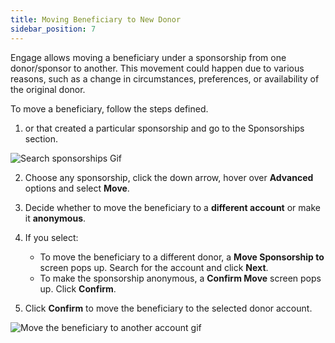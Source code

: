 ```yaml
---
title: Moving Beneficiary to New Donor
sidebar_position: 7
---
```


Engage allows moving a beneficiary under a sponsorship from one donor/sponsor to another. This movement could happen due to various reasons, such as a change in circumstances, preferences, or availability of the original donor. 

To move a beneficiary, follow the steps defined.

1. <K2Link route="" text="Search for a sponsorship" isInternal/> or <K2Link route="docs/engage/accounts/searching-accounts/" text="search for an account" isInternal/> that created a particular sponsorship and go to the Sponsorships section.

![Search sponsorships Gif](./search-sponsorship-ways.gif)

2. Choose any sponsorship, click the down arrow, hover over **Advanced** options and select **Move**.

3. Decide whether to move the beneficiary to a **different account** or make it **anonymous**.

4. If you select: 

    - To move the beneficiary to a different donor, a **Move Sponsorship to** screen pops up. Search for the account and click **Next**.
    - To make the sponsorship anonymous, a **Confirm Move** screen pops up. Click **Confirm**.

5. Click **Confirm** to move the beneficiary to the selected donor account.

![Move the beneficiary to another account gif](./move-beneficiary.gif)